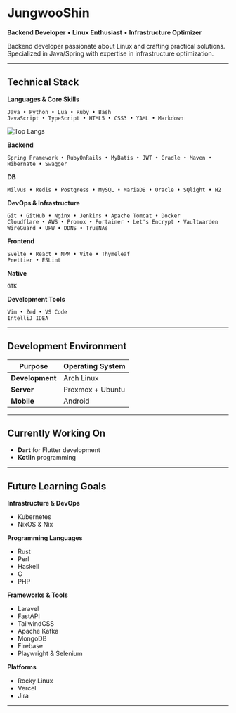 # JungwooShin

**Backend Developer** • **Linux Enthusiast** • **Infrastructure Optimizer**

Backend developer passionate about Linux and crafting practical solutions. Specialized in Java/Spring with expertise in infrastructure optimization.

---

## Technical Stack

**Languages & Core Skills**
```
Java • Python • Lua • Ruby • Bash
JavaScript • TypeScript • HTML5 • CSS3 • YAML • Markdown
```
![Top Langs](https://github-readme-stats.vercel.app/api/top-langs/?username=typhoon1217&layout=compact)

**Backend**
```
Spring Framework • RubyOnRails • MyBatis • JWT • Gradle • Maven • Hibernate • Swagger
```

**DB**
```
Milvus • Redis • Postgress • MySQL • MariaDB • Oracle • SQlight • H2
```

**DevOps & Infrastructure**
```
Git • GitHub • Nginx • Jenkins • Apache Tomcat • Docker
Cloudflare • AWS • Promox • Portainer • Let's Encrypt • Vaultwarden
WireGuard • UFW • DDNS • TrueNAs
```

**Frontend**
```
Svelte • React • NPM • Vite • Thymeleaf
Prettier • ESLint
```

**Native**
```
GTK
```


**Development Tools**
```
Vim • Zed • VS Code
IntelliJ IDEA
```

---

## Development Environment

| Purpose | Operating System |
|---------|------------------|
| **Development** | Arch Linux |
| **Server** | Proxmox + Ubuntu |
| **Mobile** | Android |

---

## Currently Working On

- **Dart** for Flutter development
- **Kotlin** programming

---

## Future Learning Goals

**Infrastructure & DevOps**
- Kubernetes
- NixOS & Nix

**Programming Languages**
- Rust
- Perl
- Haskell
- C
- PHP

**Frameworks & Tools**
- Laravel
- FastAPI
- TailwindCSS
- Apache Kafka
- MongoDB
- Firebase
- Playwright & Selenium

**Platforms**
- Rocky Linux
- Vercel
- Jira

---
